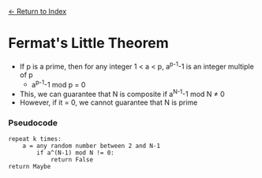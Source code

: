 [← Return to Index](https://github.com/cjmlgrto/fit2004-notes)

# Fermat's Little Theorem

- If p is a prime, then for any integer 1 < a < p, a<sup>p-1</sup>-1 is an integer multiple of p
	- a<sup>p-1</sup>-1 mod p = 0
- This, we can guarantee that N is composite if a<sup>N-1</sup>-1 mod N ≠ 0
- However, if it = 0, we cannot guarantee that N is prime

### Pseudocode

```
repeat k times:
	a = any random number between 2 and N-1
		if a^(N-1) mod N != 0:
			return False
return Maybe
```


